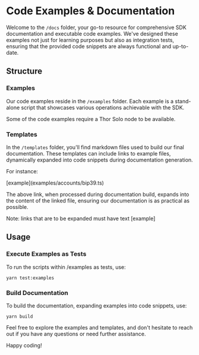 # Code Examples & Documentation

Welcome to the `/docs` folder, your go-to resource for comprehensive SDK documentation and executable code examples. We've designed these examples not just for learning purposes but also as integration tests, ensuring that the provided code snippets are always functional and up-to-date.

## Structure

### Examples

Our code examples reside in the `/examples` folder. Each example is a stand-alone script that showcases various operations achievable with the SDK.

Some of the code examples require a Thor Solo node to be available.

### Templates

In the `/templates` folder, you'll find markdown files used to build our final documentation. These templates can include links to example files, dynamically expanded into code snippets during documentation generation.

For instance:

\[example](examples/accounts/bip39.ts)

The above link, when processed during documentation build, expands into the content of the linked file, ensuring our documentation is as practical as possible.

Note: links that are to be expanded must have text \[example]

## Usage

### Execute Examples as Tests

To run the scripts within /examples as tests, use:
```
yarn test:examples
```

### Build Documentation

To build the documentation, expanding examples into code snippets, use:
```
yarn build
```

Feel free to explore the examples and templates, and don't hesitate to reach out if you have any questions or need further assistance.

Happy coding!
